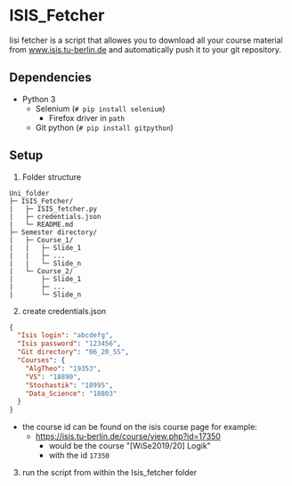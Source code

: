 # ISIS_Fetcher

Iisi fetcher is a script that allowes you to download all your course material from www.isis.tu-berlin.de and automatically push it to your git repository.

## Dependencies

  - Python 3
    - Selenium (`# pip install selenium`)
      - Firefox driver in `path`
    - Git python (`# pip install gitpython`)

## Setup

1. Folder structure
```
Uni_folder
├─ ISIS_Fetcher/
|   ├─ ISIS_fetcher.py
|   ├─ credentials.json
|   └─ README.md
├─ Semester directory/
|   ├─ Course_1/
|   |   ├─ Slide_1
|   |   ├─ ...
|   |   └─ Slide_n
|   └─ Course_2/
|       ├─ Slide_1
|       ├─ ...
|       └─ Slide_n
```
2. create credentials.json
```Json
{
  "Isis login": "abcdefg",
  "Isis password": "123456",
  "Git directory": "06_20_SS",
  "Courses": {
    "AlgTheo": "19353",
    "VS": "18890",
    "Stochastik": "18995",
    "Data_Science": "18803"
  }
}
```
- the  course id can be found on the isis course page for example:
  - https://isis.tu-berlin.de/course/view.php?id=17350
    - would be the course "[WiSe2019/20] Logik"
    - with the id `17350`
3. run the script from within the Isis_fetcher folder